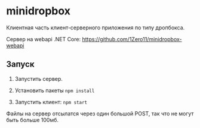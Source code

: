 # minidropbox

Клиентная часть клиент-серверного приложения по типу дропбокса.

Сервер на webapi .NET Core: https://github.com/1Zero11/minidropbox-webapi

## Запуск

1. Запустить сервер.

2. Установить пакеты `npm install`

3. Запустить клиент: `npm start`

Файлы на сервер отсылатся через один большой POST, так что не могут быть больше 100мб.

